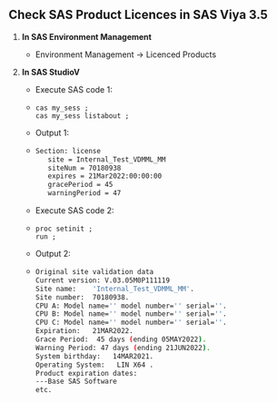 ## Check SAS Product Licences in SAS Viya 3.5

1. **In SAS Environment Management**

   - Environment Management -> Licenced Products
   
2. **In SAS StudioV**
   - Execute SAS code 1:
   - ```sas
     cas my_sess ;
     cas my_sess listabout ;
     ```
     
   - Output 1:
   - ```bash
     Section: license
     	site = Internal_Test_VDMML_MM
     	siteNum = 70180938
     	expires = 21Mar2022:00:00:00
     	gracePeriod = 45
     	warningPeriod = 47
     ```
     
   - Execute SAS code 2:
   - ```sas
     proc setinit ; 
     run ;
     ```
     
   - Output 2:
   - ```bash
     Original site validation data
     Current version: V.03.05M0P111119
     Site name:    'Internal_Test_VDMML_MM'.
     Site number:  70180938.
     CPU A: Model name='' model number='' serial=''.
     CPU B: Model name='' model number='' serial=''.
     CPU C: Model name='' model number='' serial=''.
     Expiration:   21MAR2022.
     Grace Period:  45 days (ending 05MAY2022).
     Warning Period: 47 days (ending 21JUN2022).
     System birthday:   14MAR2021.
     Operating System:   LIN X64 .
     Product expiration dates:
     ---Base SAS Software
     etc.
     ```
     
   
